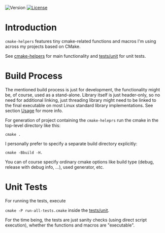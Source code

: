 ![Version](https://img.shields.io/badge/version-0.1.0-green.svg)
[![License](https://img.shields.io/badge/license-MIT_License-green.svg?style=flat)](LICENSE)

# Introduction
`cmake-helpers` features tiny cmake-related functions and macros I'm using across my projects based on CMake.

See [cmake-helpers](cmake-helpers/timers/exceptions.h) for main functionality and [tests/unit](tests/unit) for unit tests.

# Build Process
The mentioned build process is just for development, the functionality might be, of course, used as a stand-alone.
Library itself is just header-only, so no need for additional linking, just threading library might need to be linked to the final executable on most Linux standard library implementations. See section [Usage](#Usage) for more info.

For generation of project containing the `cmake-heleprs` run the cmake in the top-level directory like this:

`cmake .`

I personally prefer to specify a separate build directory explicitly:

`cmake -Bbuild -H.`

You can of course specify ordinary cmake options like build type (debug, release with debug info, ...), used generator, etc.

# Unit Tests
For running the tests, execute

`cmake -P run-all-tests.cmake` inside the [tests/unit](tests/unit).

For the time being, the tests are just sanity checks (using direct script execution), whether the functions and macros are "executable".
